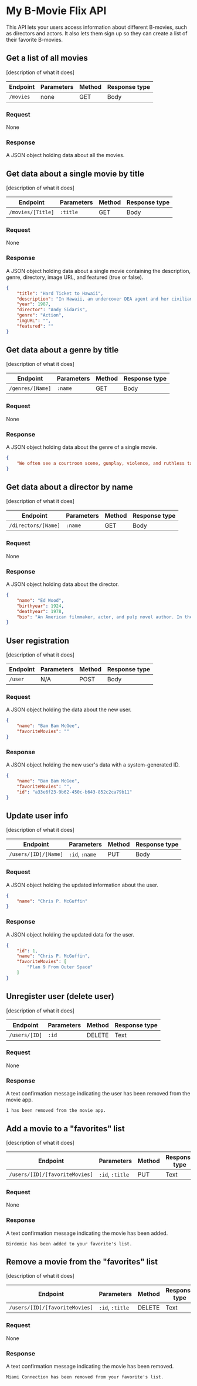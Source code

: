 # My B-Movie Flix API
This API lets your users access information about different B-movies, such as directors and actors. It also lets them sign up so they can create a list of their favorite B-movies.


## Get a list of all movies
[description of what it does]

<!-- **Base Url** : `http://bflixmovies.com` -->

| Endpoint | Parameters | Method | Response type |
| --- | --- | --- | --- |
|  `/movies` | none  |  GET | Body |

### Request

None

### Response
A JSON object holding data about all the movies.

## Get data about a single movie by title
[description of what it does]

| Endpoint | Parameters | Method | Response type |
| --- | --- | --- | --- |
|  `/movies/[Title]` | `:title`  |  GET | Body |



### Request

None

### Response

A JSON object holding data about a single movie containing the description, genre, directory, image URL, and featured (true or false).

```json
{
    "title": "Hard Ticket to Hawaii",
    "description": "In Hawaii, an undercover DEA agent and her civilian friend stumble upon a drug trafficking operation, and have to enlist the help of all their colleagues/friends to go after the vicious drug kingpin.",
    "year": 1987,
    "director": "Andy Sidaris",
    "genre": "Action",
    "imgURL": "",
    "featured": ""
}
```

## Get data about a genre by title
[description of what it does]

| Endpoint | Parameters | Method | Response type |
| --- | --- | --- | --- |
|  `/genres/[Name]` | `:name`  | GET  | Body |



### Request

None

### Response
    
A JSON object holding data about the genre of a single movie.


```json
{
    "We often see a courtroom scene, gunplay, violence, and ruthless tactics. There are times the law can be seen as good and bad, depending on who you root for and when the movie was released."
}
```

## Get data about a director by name
[description of what it does]

| Endpoint | Parameters | Method | Response type |
| --- | --- | --- | --- |
|  `/directors/[Name]` | `:name`  | GET  | Body |



### Request

None

### Response

    
A JSON object holding data about the director.

```json
{
    "name": "Ed Wood",
    "birthyear": 1924,
    "deathyear": 1978,
    "bio": "An American filmmaker, actor, and pulp novel author. In the 1950s, Wood directed several low-budget science fiction, crime, and horror films that later became cult classics."
}
```

## User registration
[description of what it does]

| Endpoint | Parameters | Method | Response type |
| --- | --- | --- | --- |
|  `/user` | N/A  | POST  | Body |



### Request

A JSON object holding the data about the new user.

```json
{
    "name": "Bam Bam McGee",
    "favoriteMovies": ""
}
```

### Response

A JSON object holding the new user's data with a system-generated ID.

```json
{
    "name": "Bam Bam McGee",
    "favoriteMovies": "",
    "id": "a33e6f23-9b62-450c-b643-852c2ca79b11"
}
```

## Update user info
[description of what it does]

| Endpoint | Parameters | Method | Response type |
| --- | --- | --- | --- |
|  `/users/[ID]/[Name]` | `:id`, `:name`  | PUT  | Body |



### Request

A JSON object holding the updated information about the user.

```json
{
    "name": "Chris P. McGuffin"
}
```

### Response

A JSON object holding the updated data for the user.

```json
{
    "id": 1,
    "name": "Chris P. McGuffin",
    "favoriteMovies": [
        "Plan 9 From Outer Space"
    ]
}
```

## Unregister user (delete user)
[description of what it does]

| Endpoint | Parameters | Method | Response type |
| --- | --- | --- | --- |
|  `/users/[ID]` | `:id`  | DELETE  | Text |



### Request

None

### Response

A text confirmation message indicating the user has been removed from the movie app. 

```
1 has been removed from the movie app.
```



## Add a movie to a "favorites" list
[description of what it does]

| Endpoint | Parameters | Method | Response type |
| --- | --- | --- | --- |
|  `/users/[ID]/[favoriteMovies]` | `:id`, `:title`  | PUT  | Text |



### Request

None


### Response

A text confirmation message indicating the movie has been added. 

```
Birdemic has been added to your favorite's list.
```

## Remove a movie from the "favorites" list
[description of what it does]

| Endpoint | Parameters | Method | Response type |
| --- | --- | --- | --- |
|  `/users/[ID]/[favoriteMovies]` | `:id`, `:title`  | DELETE  | Text |



### Request

None

### Response

A text confirmation message indicating the movie has been removed. 

```
Miami Connection has been removed from your favorite's list.
```
